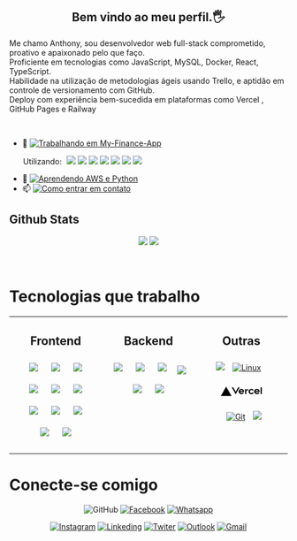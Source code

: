 <!-- <div align="center">
  <img src='https://raw.githubusercontent.com/anthony-steffen/anthony-steffen/main/assets/Git-Profile.png' alt="Profile Image" align="center" style="max-width: 5%; height: auto;" />
</div><br> -->

## <div align="center">Bem vindo ao meu perfil.🖐️</div>

<div align="left">
<p> Me chamo Anthony, sou desenvolvedor web full-stack comprometido, proativo e apaixonado pelo que faço.<br>
Proficiente em tecnologias como JavaScript, MySQL, Docker, React, TypeScript. <br>
Habilidade na utilização de metodologias ágeis usando Trello, e aptidão em controle de versionamento com GitHub.<br>
Deploy com experiência bem-sucedida em plataformas como Vercel , GitHub Pages e Railway</p>
</div>
<br>

- 🔭 <a href="">
  <img src="https://img.shields.io/badge/Trabalhando%20em-My%20Finance%20App-blue?style=flat&logo=react&logoColor=white&color=cyan" alt="Trabalhando em My-Finance-App">
  </a>

<p style="margin-left:25px"> Utilizando:
<img src="https://devicon-website.vercel.app/api/javascript/original.svg" style="margin-left:5px; width:20px"/>
<img src="https://devicon-website.vercel.app/api/react/original.svg" style=" ; width:20px"/>
<img src="https://devicon-website.vercel.app/api/css3/plain-wordmark.svg" style="width:20px"/>
<img src="https://cdn.jsdelivr.net/gh/devicons/devicon/icons/bootstrap/bootstrap-original.svg" style="width: 20px"/>
<img src="https://skillicons.dev/icons?i=github" style="width:20px"/>
<img src="https://skillicons.dev/icons?i=vite" style="width:20px"/>
<img src="https://skillicons.dev/icons?i=jest" style="width:20px"/>
</p>

- 🌱 <a href="#" style="margin-right: 10px;">
  <img src="https://img.shields.io/badge/Atualmente Aprendendo-AWS%20e%20Python-blue?style=flat&logo=amazon-aws&logoColor=white&color=232F3E" alt="Aprendendo AWS e Python">
  </a>
- 📫 <a href="mailto:anthony.steffen@outlook.com.br" style="margin-right: 10px;">
  <img src="https://img.shields.io/badge/Como entrar em contato-%20Outlook-blue?style=flat&logo=microsoft-outlook&logoColor=white&color=0078D4" alt="Como entrar em contato">
  </a>

## Github Stats

<!-- <div align="center"><img src="https://github-readme-stats.vercel.app/api?username=rishavanand&show_icons=true&count_private=true&hide_border=true" align="center" /></div>   -->

<!-- GITHUB STATUS -->
<div align="center">
  <img height="140em" src="https://github-readme-stats.vercel.app/api?username=anthony-steffen&show_icons=true&theme=dark&include_all_commits=true&count_private=true"/>
  <img height="140em" src="https://github-readme-stats.vercel.app/api/top-langs/?username=anthony-steffen&layout=compact&langs_count=10&theme=dark"/>  
<div align="center"><br>
</div><br>

<div align="center">

<div align="left">
<h1> Tecnologias que trabalho  
</div>
<table><tr><td valign="top" align="center" width="33%">

## Frontend

<div align="center">  
<p align="center">
<img src="https://devicon-website.vercel.app/api/javascript/original.svg"style="margin: 10px ; width:50px"/>
<img src="https://devicon-website.vercel.app/api/typescript/original.svg"style="margin: 10px ; width:50px"/>
<img src="https://devicon-website.vercel.app/api/react/original.svg" style="margin: 10px ; width:50px"/>
<img src="https://devicon-website.vercel.app/api/redux/original.svg" style="margin: 10px ; width:50px"/>
<img src="https://devicon-website.vercel.app/api/html5/plain-wordmark.svg" style="margin: 10px ; width:50px"/>
<img src="https://devicon-website.vercel.app/api/css3/plain-wordmark.svg" style="margin: 10px ; width:50px"/>
<img src="https://devicon-website.vercel.app/api/sass/original.svg" style="margin: 10px ; width:50px"/>
<img src="https://cdn.jsdelivr.net/gh/devicons/devicon/icons/bootstrap/bootstrap-original.svg" style="width: 60px; margin: 10px"/>
<img src="https://skillicons.dev/icons?i=github" style="margin: 10px"/>
<img src="https://skillicons.dev/icons?i=vite" style="margin: 10px"/>
<img src="https://skillicons.dev/icons?i=jest" style="margin: 10px"/>
</p>
</div>

</td><td valign="top" align="center" width="33%">

## Backend

<div align="center">  
<p align="center">
<img src="https://cdn.jsdelivr.net/gh/devicons/devicon/icons/nodejs/nodejs-plain.svg" style="width: 50px ; margin: 10px"/>
<img src="https://cdn.jsdelivr.net/gh/devicons/devicon/icons/docker/docker-original.svg" style="width: 50px ; margin: 10px"/>
<img src="https://cdn.jsdelivr.net/gh/devicons/devicon/icons/mysql/mysql-original-wordmark.svg" style="width: 50px ; margin: 10px"/>
<img src="https://skillicons.dev/icons?i=express"style="margin: 5px"/>
<img src="https://cdn.jsdelivr.net/gh/devicons/devicon/icons/python/python-original-wordmark.svg" style="width: 50px ; margin: 10px"/>
<img src="https://cdn.jsdelivr.net/gh/devicons/devicon/icons/mongodb/mongodb-original-wordmark.svg" style="width: 50px ; margin: 10px"/>
</p>
</div>

</td><td valign="top" align="center" width="33%">

## Outras

<div align="center">  
<img src="https://cdn.jsdelivr.net/gh/devicons/devicon/icons/amazonwebservices/amazonwebservices-plain-wordmark.svg" style="width: 50px"/>
<a href="https://www.linux.org/" target="_blank"><img style="margin: 10px" src="https://profilinator.rishav.dev/skills-assets/linux-original.svg" alt="Linux" height="50" /></a>  
<img src="https://github.com/anthony-steffen/anthony-steffen/blob/main/assets/Vercel.png?raw=true" style="width: 80px ; margin: 10px">
<a href="https://github.com/" target="_blank"><img style="margin: 10px" src="https://profilinator.rishav.dev/skills-assets/git-scm-icon.svg" alt="Git" height="50" /></a>
<img src="https://cdn.jsdelivr.net/gh/devicons/devicon/icons/trello/trello-plain-wordmark.svg" style="width: 80px"/>
</div>
</td></tr></table>

<div align="left">
<h1> Conecte-se comigo
</div>

![GitHub](https://img.shields.io/badge/GitHub-100000?style=for-the-badge&logo=github&logoColor=white)
[![Facebook](https://img.shields.io/badge/Facebook-1877F2?style=for-the-badge&logo=facebook&logoColor=white)](https://www.facebook.com/anthony.steffen.7/)
[![Whatsapp](https://img.shields.io/badge/Whatsapp-25D366?style=for-the-badge&logo=whatsapp&logoColor=white)](https://api.whatsapp.com/send?phone=5584991423988&text=Ol%C3%A1%2C%20Anthony%20Steffen%20!)

[![Instagram](https://img.shields.io/badge/Instagram-E4405F?style=for-the-badge&logo=instagram&logoColor=white)](https://www.instagram.com/_anthony.steffen_)
[![Linkeding](https://img.shields.io/badge/LinkedIn-0077B5?style=for-the-badge&logo=linkedin&logoColor=white)](https://www.linkedin.com/in/anthony-steffen-dev/)
[![Twiter](https://img.shields.io/badge/Twitter-1DA1F2?style=for-the-badge&logo=twitter&logoColor=white)](https://twitter.com/4nth0ny_Steffen)
[![Outlook](https://img.shields.io/badge/Outlook-0078D4?style=for-the-badge&logo=microsoft-outlook&logoColor=white)](mailto:anthony.steffen@outlook.com.br)
[![Gmail](https://img.shields.io/badge/Gmail-D14836?style=for-the-badge&logo=gmail&logoColor=white)](mailto:anthonysteffen.developer@gmail.com)

</div>
